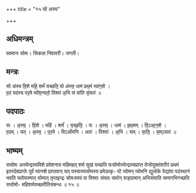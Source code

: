 +++
title = "१५ सो अस्य"

+++
## अधिमन्त्रम्
पवमानः सोमः। सिकता निवावरी। जगती।

## मन्त्रः
सो अ॑स्य वि॒शे महि॒ शर्म॑ यच्छति॒ यो अ॑स्य॒ धाम॑ प्रथ॒मं व्या॑न॒शे ।  
प॒दं यद॑स्य पर॒मे व्यो॑म॒न्यतो॒ विश्वा॑ अ॒भि सं या॑ति सं॒यतः॑ ॥

## पदपाठः
सः । अ॒स्य॒ । वि॒शे । महि॑ । शर्म॑ । य॒च्छ॒ति॒ । यः । अ॒स्य॒ । धाम॑ । प्र॒थ॒मम् । वि॒ऽआ॒न॒शे ।  
प॒दम् । यत् । अ॒स्य॒ । प॒र॒मे । विऽओ॑मनि । अतः॑ । विश्वाः॑ । अ॒भि । सम् । या॒ति॒ । स॒म्ऽयतः॑ ॥

## भाष्यम्
ससोमः अस्येन्द्रस्यविशे प्रवेशनाय महिमहत् शर्म सुखं यच्छति यःसोमोस्येन्द्रस्यप्राप्त तेजोयुक्तंशरीरं प्रथमं इतरदेवप्राप्तेः पूर्वं व्यानशे प्राप्तवान् यत् यस्यास्यसोमस्य प्रमेउत्कृ- ष्टे व्योमन् व्योमनि द्युलोके वेद्यांवा पदंस्थानं भवति यतोयस्मात् सोमात् तृप्तइन्द्रः सोमःस्वयं वा विश्वाः संयतः सर्वान् सङ्ग्रामान् अभिसंयाति सम्यगभिगच्छति ससोमो- महिशर्मयच्छतीतिसंबन्धः ॥ १५ ॥